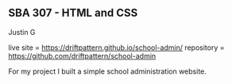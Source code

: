 SBA 307 - HTML and CSS
----------------------
Justin G

live site = https://driftpattern.github.io/school-admin/
repository = https://github.com/driftpattern/school-admin


For my project I built a simple school administration website.